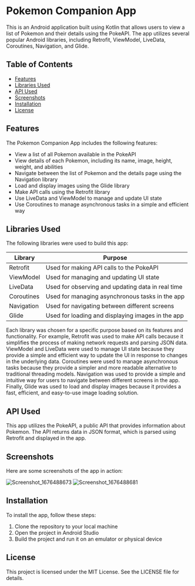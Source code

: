 # Pokemon Companion App

This is an Android application built using Kotlin that allows users to view a list of Pokemon and their details using the PokeAPI. The app utilizes several popular Android libraries, including Retrofit, ViewModel, LiveData, Coroutines, Navigation, and Glide.

## Table of Contents

- [Features](#features)
- [Libraries Used](#libraries-used)
- [API Used](#api-used)
- [Screenshots](#screenshots)
- [Installation](#installation)
- [License](#license)

## Features

The Pokemon Companion App includes the following features:

- View a list of all Pokemon available in the PokeAPI
- View details of each Pokemon, including its name, image, height, weight, and abilities
- Navigate between the list of Pokemon and the details page using the Navigation library
- Load and display images using the Glide library
- Make API calls using the Retrofit library
- Use LiveData and ViewModel to manage and update UI state
- Use Coroutines to manage asynchronous tasks in a simple and efficient way

## Libraries Used

The following libraries were used to build this app:

| Library     | Purpose                                           |
| ----------- | ------------------------------------------------- |
| Retrofit    | Used for making API calls to the PokeAPI           |
| ViewModel   | Used for managing and updating UI state            |
| LiveData    | Used for observing and updating data in real time  |
| Coroutines  | Used for managing asynchronous tasks in the app   |
| Navigation  | Used for navigating between different screens     |
| Glide       | Used for loading and displaying images in the app |

Each library was chosen for a specific purpose based on its features and functionality. For example, Retrofit was used to make API calls because it simplifies the process of making network requests and parsing JSON data. ViewModel and LiveData were used to manage UI state because they provide a simple and efficient way to update the UI in response to changes in the underlying data. Coroutines were used to manage asynchronous tasks because they provide a simpler and more readable alternative to traditional threading models. Navigation was used to provide a simple and intuitive way for users to navigate between different screens in the app. Finally, Glide was used to load and display images because it provides a fast, efficient, and easy-to-use image loading solution.

## API Used

This app utilizes the PokeAPI, a public API that provides information about Pokemon. The API returns data in JSON format, which is parsed using Retrofit and displayed in the app.

## Screenshots

Here are some screenshots of the app in action:

![Screenshot_1676488673](https://user-images.githubusercontent.com/16981896/219138630-105f34c0-f63c-4161-9957-aa463072f560.png)
![Screenshot_1676488681](https://user-images.githubusercontent.com/16981896/219138633-42be3060-3608-46ef-9cfd-dc41c983e213.png)

## Installation

To install the app, follow these steps:

1. Clone the repository to your local machine
2. Open the project in Android Studio
3. Build the project and run it on an emulator or physical device

## License

This project is licensed under the MIT License. See the LICENSE file for details.
